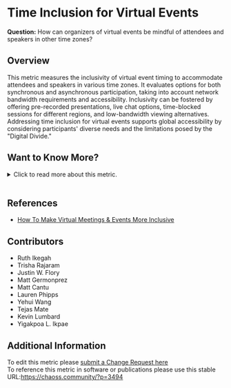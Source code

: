# Time Inclusion for Virtual Events

**Question:** How can organizers of virtual events be mindful of attendees and speakers in other time zones?

## Overview

This metric measures the inclusivity of virtual event timing to accommodate attendees and speakers in various time zones. It evaluates options for both synchronous and asynchronous participation, taking into account network bandwidth requirements and accessibility. Inclusivity can be fostered by offering pre-recorded presentations, live chat options, time-blocked sessions for different regions, and low-bandwidth viewing alternatives. Addressing time inclusion for virtual events supports global accessibility by considering participants' diverse needs and the limitations posed by the "Digital Divide."

## Want to Know More?

<span markdown="1"><details>

<summary>Click to read more about this metric.</summary>

### Data Collection Strategies

*   **Attendee Survey (Likert or Emoji Scale):**
    *   "The event keeps time zone differences in mind."
    *   "The event caters to my needs related to differences in time."
    *   "The event provides adequate recordings of the talks I care about."
    *   "I was provided with adequate low-bandwidth options for viewing presentations at the event."
*   **Speaker Survey (Likert or Emoji Scale):**
    *   "The time block selected for my presentation at the event is fair to me."
    *   "My presentation was recorded and easily accessible for later viewing by virtual attendees."
    *   "I was provided with adequate low-bandwidth options for presenting at the event."

### Filters

*   Time zone
*   Network bandwidth requirements
*   Synchronous vs. asynchronous participation options
*   Availability of low-bandwidth alternatives

</details></span><br>

## References

*   [How To Make Virtual Meetings & Events More Inclusive](https://coonoor.medium.com/how-to-make-virtual-meetings-events-more-inclusive-de742ec0e672)

## Contributors

*   Ruth Ikegah
*   Trisha Rajaram
*   Justin W. Flory
*   Matt Germonprez
*   Matt Cantu
*   Lauren Phipps
*   Yehui Wang
*   Tejas Mate
*   Kevin Lumbard
*   Yigakpoa L. Ikpae

## Additional Information

To edit this metric please [submit a Change Request here](https://github.com/chaoss/wg-dei/blob/main/focus-areas/event-diversity/time-inclusion-for-virtual-events.md)<br>
To reference this metric in software or publications please use this stable URL:<https://chaoss.community/?p=3494>

<!-- # For groupings in the knowledge base
Context tags: Virtual Events, Global Accessibility, Diversity & Inclusion
Keyword tags: Time Zones, Accessibility, Digital Divide, Low Bandwidth, Synchronous Participation, Asynchronous Participation
-->
